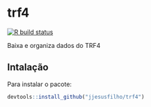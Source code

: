 
<!-- README.md is generated from README.Rmd. Please edit that file -->

# trf4

<!-- badges: start -->

[![R build
status](https://github.com/jjesusfilho/trf4/workflows/R-CMD-check/badge.svg)](https://github.com/jjesusfilho/trf4/actions)
<!-- badges: end -->

Baixa e organiza dados do TRF4

## Intalação

Para instalar o pacote:

``` r
devtools::install_github("jjesusfilho/trf4")
```

